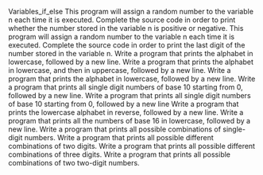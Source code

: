 Variables_if_else
This program will assign a random number to the variable n each time it is executed. Complete the source code in order to print whether the number stored in the variable n is positive or negative.
This program will assign a random number to the variable n each time it is executed. Complete the source code in order to print the last digit of the number stored in the variable n.
Write a program that prints the alphabet in lowercase, followed by a new line.
Write a program that prints the alphabet in lowercase, and then in uppercase, followed by a new line.
Write a program that prints the alphabet in lowercase, followed by a new line.
Write a program that prints all single digit numbers of base 10 starting from 0, followed by a new line.
Write a program that prints all single digit numbers of base 10 starting from 0, followed by a new line
Write a program that prints the lowercase alphabet in reverse, followed by a new line.
Write a program that prints all the numbers of base 16 in lowercase, followed by a new line.
Write a program that prints all possible combinations of single-digit numbers.
Write a program that prints all possible different combinations of two digits.
Write a program that prints all possible different combinations of three digits.
Write a program that prints all possible combinations of two two-digit numbers.

